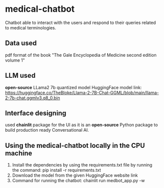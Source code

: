 # medical-chatbot
Chatbot able to interact with the users and respond to their queries related to medical terminologies.

## Data used
pdf format of the book "The Gale Encyclopedia of Medicine second edition volume 1"

## LLM used
**open-source** LLama2 7b quantized model
HuggingFace model link: https://huggingface.co/TheBloke/Llama-2-7B-Chat-GGML/blob/main/llama-2-7b-chat.ggmlv3.q8_0.bin

## Interface designing
used **chainlit** package for the UI as it is an **open-source** Python package to build production ready Conversational AI.

## Using the medical-chatbot locally in the CPU machine
1) Install the dependencies by using the requirements.txt file by running the command: pip install -r requirements.txt
2) Download the model from the given HuggingFace website link
3) Command for running the chatbot: chainlit run medbot_app.py -w
